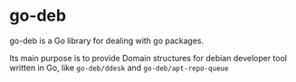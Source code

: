 # go-deb

go-deb is a Go library for dealing with go packages.

Its main purpose is to provide Domain structures for debian developer
tool written in Go, like `go-deb/ddesk` and `go-deb/apt-repo-queue`


